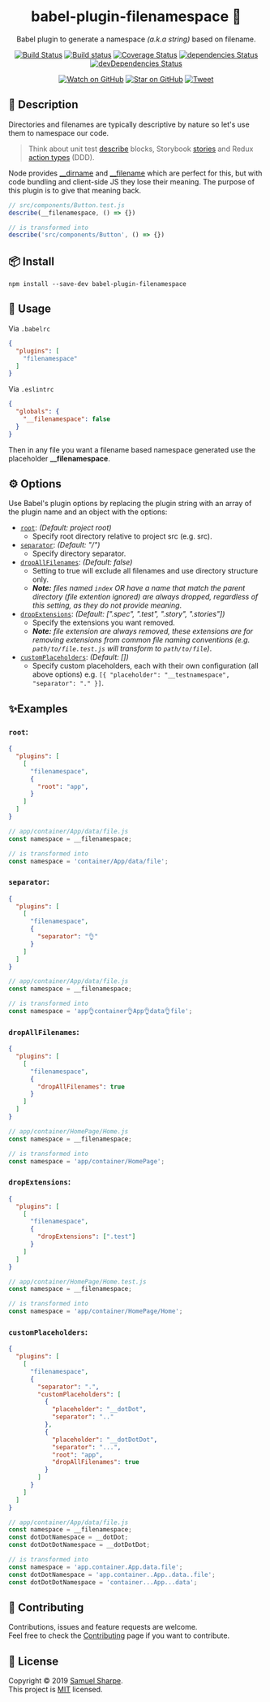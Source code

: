 <div align="center">
<h1>babel-plugin-filenamespace 📂</h1>
<p>Babel plugin to generate a namespace <i>(a.k.a string)</i> based on filename.</p>

[![Build Status](https://travis-ci.org/samit4me/babel-plugin-filenamespace.svg?branch=master)](https://travis-ci.org/samit4me/babel-plugin-filenamespace)
[![Build status](https://ci.appveyor.com/api/projects/status/j63t7l2wwaqu3h0i?svg=true)](https://ci.appveyor.com/project/samit4me/babel-plugin-filenamespace)
[![Coverage Status](https://coveralls.io/repos/github/samit4me/babel-plugin-filenamespace/badge.svg?branch=master)](https://coveralls.io/github/samit4me/babel-plugin-filenamespace?branch=master)
[![dependencies Status](https://david-dm.org/samit4me/babel-plugin-filenamespace/status.svg)](https://david-dm.org/samit4me/babel-plugin-filenamespace)
[![devDependencies Status](https://david-dm.org/samit4me/babel-plugin-filenamespace/dev-status.svg)](https://david-dm.org/samit4me/babel-plugin-filenamespace?type=dev)

[![Watch on GitHub][github-watch-badge]][github-watch]
[![Star on GitHub][github-star-badge]][github-star]
[![Tweet][twitter-badge]][twitter]

</div>

## 📄 Description

Directories and filenames are typically descriptive by nature so let's use them to namespace our code.

> Think about unit test [describe][jestDescribe] blocks, Storybook [stories][storyNesting] and Redux [action types][reduxActionType] (DDD).

Node provides [__dirname][__dirname] and [__filename][__filename] which are perfect for this, but with code bundling and client-side JS they lose their meaning. The purpose of this plugin is to give that meaning back.

```javascript
// src/components/Button.test.js
describe(__filenamespace, () => {})
```
```javascript
// is transformed into
describe('src/components/Button', () => {})
```

## 📦 Install

```
npm install --save-dev babel-plugin-filenamespace
```

## 🚀 Usage
Via `.babelrc`
```json
{
  "plugins": [
    "filenamespace"
  ]
}
```

Via `.eslintrc`

```json
{
  "globals": {
    "__filenamespace": false
  }
}
```

Then in any file you want a filename based namespace generated use the placeholder **__filenamespace**.

## ⚙️ Options

Use Babel's plugin options by replacing the plugin string with an array of the plugin name and an object with the options:
- [`root`](#root): *(Default: project root)*
   - Specify root directory relative to project src (e.g. src).
- [`separator`](#separator): *(Default: "/")*
   - Specify directory separator.
- [`dropAllFilenames`](#dropallfilenames): *(Default: false)*
   - Setting to true will exclude all filenames and use directory structure only.
   - _**Note:** files named `index` OR have a name that match the parent directory (file extention ignored) are always dropped, regardless of this setting, as they do not provide meaning_.
- [`dropExtensions`](#dropextensions): *(Default: [".spec", ".test", ".story", ".stories"])*
   - Specify the extensions you want removed.
   - _**Note:** file extension are always removed, these extensions are for removing extensions from common file naming conventions (e.g. `path/to/file.test.js` will transform to `path/to/file`)_.
- [`customPlaceholders`](#customplaceholders): *(Default: [])*
   - Specify custom placeholders, each with their own configuration (all above options) e.g. `[{ "placeholder": "__testnamespace", "separator": "." }]`.

## ✨Examples

### `root`:
```json
{
  "plugins": [
    [
      "filenamespace",
      {
        "root": "app",
      }
    ]
  ]
}
```

```javascript
// app/container/App/data/file.js
const namespace = __filenamespace;
```
```javascript
// is transformed into
const namespace = 'container/App/data/file';
```

### `separator`:
```json
{
  "plugins": [
    [
      "filenamespace",
      {
        "separator": "👌"
      }
    ]
  ]
}
```

```javascript
// app/container/App/data/file.js
const namespace = __filenamespace;
```
```javascript
// is transformed into
const namespace = 'app👌container👌App👌data👌file';
```

### `dropAllFilenames`:
```json
{
  "plugins": [
    [
      "filenamespace",
      {
        "dropAllFilenames": true
      }
    ]
  ]
}
```

```javascript
// app/container/HomePage/Home.js
const namespace = __filenamespace;
```
```javascript
// is transformed into
const namespace = 'app/container/HomePage';
```

### `dropExtensions`:
```json
{
  "plugins": [
    [
      "filenamespace",
      {
        "dropExtensions": [".test"]
      }
    ]
  ]
}
```

```javascript
// app/container/HomePage/Home.test.js
const namespace = __filenamespace;
```
```javascript
// is transformed into
const namespace = 'app/container/HomePage/Home';
```

### `customPlaceholders`:

```json
{
  "plugins": [
    [
      "filenamespace",
      {
        "separator": ".",
        "customPlaceholders": [
          {
            "placeholder": "__dotDot",
            "separator": ".."
          },
          {
            "placeholder": "__dotDotDot",
            "separator": "...",
            "root": "app",
            "dropAllFilenames": true
          }
        ]
      }
    ]
  ]
}
```

```javascript
// app/container/App/data/file.js
const namespace = __filenamespace;
const dotDotNamespace = __dotDot;
const dotDotDotNamespace = __dotDotDot;
```
```javascript
// is transformed into
const namespace = 'app.container.App.data.file';
const dotDotNamespace = 'app.container..App..data..file';
const dotDotDotNamespace = 'container...App...data';
```

## 🤝 Contributing
Contributions, issues and feature requests are welcome.<br />
Feel free to check the [Contributing](https://github.com/samit4me/babel-plugin-filenamespace/blob/master/CONTRIBUTING.md) page if you want to contribute.

## 📝 License

Copyright © 2019 [Samuel Sharpe](https://github.com/samit4me).<br />
This project is [MIT](https://github.com/samit4me/babel-plugin-filenamespace/blob/master/LICENSE) licensed.

[__dirname]: https://nodejs.org/api/modules.html#modules_dirname
[__filename]: https://nodejs.org/api/modules.html#modules_filename
[jestDescribe]: https://jestjs.io/docs/en/api#describename-fn
[reduxActionType]: https://redux.js.org/basics/actions#actions
[storyNesting]: https://storybook.js.org/docs/basics/writing-stories/#nesting-stories
[github-watch-badge]: https://img.shields.io/github/watchers/samit4me/babel-plugin-filenamespace.svg?style=social
[github-watch]: https://github.com/samit4me/babel-plugin-filenamespace/watchers
[github-star-badge]: https://img.shields.io/github/stars/samit4me/babel-plugin-filenamespace.svg?style=social
[github-star]: https://github.com/samit4me/babel-plugin-filenamespace/stargazers
[twitter]: https://twitter.com/intent/tweet?text=Check%20out%20babel-plugin-filenamespace!%20https://github.com/samit4me/babel-plugin-filenamespace%20%F0%9F%91%8D
[twitter-badge]: https://img.shields.io/twitter/url/https/github.com/samit4me/babel-plugin-filenamespace.svg?style=social